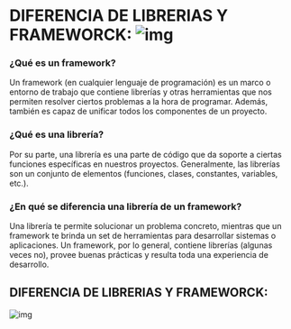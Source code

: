 # DIFERENCIA DE LIBRERIAS Y FRAMEWORCK: ![img](https://semidotinfotech.com/blog/wp-content/uploads/2020/11/Top-10-Python-Development-Frameworks.jpg)
### ¿Qué es un framework?

Un framework (en cualquier lenguaje de programación) es un marco o entorno de trabajo que contiene librerías y otras herramientas que nos permiten resolver ciertos problemas a la hora de programar. Además, también es capaz de unificar todos los componentes de un proyecto.

### ¿Qué es una librería?

Por su parte, una librería es una parte de código que da soporte a ciertas funciones específicas en nuestros proyectos. Generalmente, las librerías son un conjunto de elementos (funciones, clases, constantes, variables, etc.). 

### ¿En qué se diferencia una librería de un framework?
Una librería te permite solucionar un problema concreto, mientras que un framework te brinda un set de herramientas para desarrollar sistemas o aplicaciones. Un framework, por lo general, contiene librerías (algunas veces no), provee buenas prácticas y resulta toda una experiencia de desarrollo.
## DIFERENCIA DE LIBRERIAS Y FRAMEWORCK:
![img](https://edteam-media.s3.amazonaws.com/community/original/60bd8930-820e-45b7-9b04-71435088cdfb.jpg)

